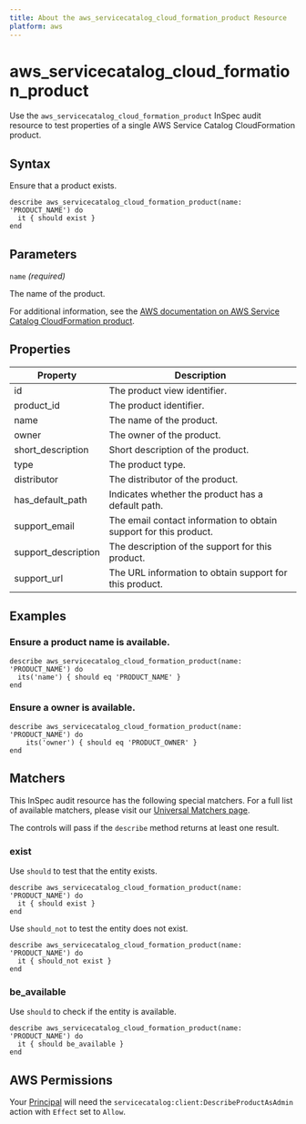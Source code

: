 ```yaml
---
title: About the aws_servicecatalog_cloud_formation_product Resource
platform: aws
---
```


# aws\_servicecatalog\_cloud\_formation\_product

Use the `aws_servicecatalog_cloud_formation_product` InSpec audit resource to test properties of a single AWS Service Catalog CloudFormation product.

## Syntax

Ensure that a product exists.

    describe aws_servicecatalog_cloud_formation_product(name: 'PRODUCT_NAME') do
      it { should exist }
    end

## Parameters

`name` _(required)_

The name of the product. 

For additional information, see the [AWS documentation on AWS Service Catalog CloudFormation product](https://docs.aws.amazon.com/AWSCloudFormation/latest/UserGuide/aws-resource-servicecatalog-cloudformationproduct.html).

## Properties

| Property | Description|
| --- | --- |
| id | The product view identifier. |
| product_id | The product identifier. |
| name | The name of the product. |
| owner | The owner of the product. |
| short_description | Short description of the product. |
| type | The product type. |
| distributor | The distributor of the product. |
| has_default_path | Indicates whether the product has a default path. |
| support_email | The email contact information to obtain support for this product. |
| support_description | The description of the support for this product. |
| support_url | The URL information to obtain support for this product. |

## Examples

### Ensure a product name is available.

    describe aws_servicecatalog_cloud_formation_product(name: 'PRODUCT_NAME') do
      its('name') { should eq 'PRODUCT_NAME' }
    end

### Ensure a owner is available.

    describe aws_servicecatalog_cloud_formation_product(name: 'PRODUCT_NAME') do
        its('owner') { should eq 'PRODUCT_OWNER' }
    end

## Matchers

This InSpec audit resource has the following special matchers. For a full list of available matchers, please visit our [Universal Matchers page](https://www.inspec.io/docs/reference/matchers/).

The controls will pass if the `describe` method returns at least one result.

### exist

Use `should` to test that the entity exists.

    describe aws_servicecatalog_cloud_formation_product(name: 'PRODUCT_NAME') do
      it { should exist }
    end

Use `should_not` to test the entity does not exist.

    describe aws_servicecatalog_cloud_formation_product(name: 'PRODUCT_NAME') do
      it { should_not exist }
    end

### be_available

Use `should` to check if the entity is available.

    describe aws_servicecatalog_cloud_formation_product(name: 'PRODUCT_NAME') do
      it { should be_available }
    end

## AWS Permissions

Your [Principal](https://docs.aws.amazon.com/IAM/latest/UserGuide/intro-structure.html#intro-structure-principal) will need the `servicecatalog:client:DescribeProductAsAdmin` action with `Effect` set to `Allow`.